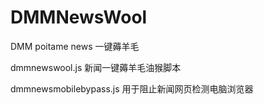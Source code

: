 # DMMNewsWool
DMM poitame news 一键薅羊毛

dmmnewswool.js 新闻一键薅羊毛油猴脚本

dmmnewsmobilebypass.js 用于阻止新闻网页检测电脑浏览器
